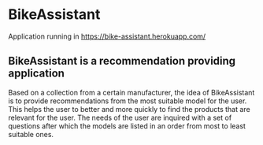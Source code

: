 # BikeAssistant
Application running in https://bike-assistant.herokuapp.com/
## BikeAssistant is a recommendation providing application 
Based on a collection from a certain manufacturer, the idea of BikeAssistant is to provide recommendations from the most suitable model for the user. This helps the user to better and more quickly to find the products that are relevant for the user. The needs of the user are inquired with a set of questions after which the models are listed in an order from most to least suitable ones.
